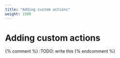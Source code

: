 ```yaml
---
title: "Adding custom actions"
weight: 1500
---
```


# Adding custom actions

{% comment %} :TODO: write this {% endcomment %}